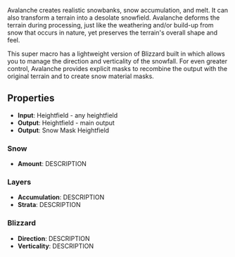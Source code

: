 

Avalanche creates realistic snowbanks, snow accumulation, and melt. It can also transform a terrain into a desolate snowfield. Avalanche deforms the terrain during processing, just like the weathering and/or build-up from snow that occurs in nature, yet preserves the terrain's overall shape and feel. 

This super macro has a lightweight version of Blizzard built in which allows you to manage the direction and verticality of the snowfall. For even greater control, Avalanche provides explicit masks to recombine the output with the original terrain and to create snow material masks.

## Properties
- **Input**: Heightfield - any heightfield
- **Output**: Heightfield - main output
- **Output**: Snow Mask Heightfield
### Snow 
- **Amount**: DESCRIPTION
### Layers 
- **Accumulation**: DESCRIPTION
- **Strata**: DESCRIPTION
### Blizzard 
- **Direction**: DESCRIPTION
- **Verticality**: DESCRIPTION


